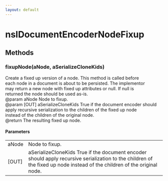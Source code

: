 ```yaml
---
layout: default
---
```


# nsIDocumentEncoderNodeFixup #

## Methods ##

### fixupNode(aNode, aSerializeCloneKids) ###
  
Create a fixed up version of a node. This method is called before  
each node in a document is about to be persisted. The implementor  
may return a new node with fixed up attributes or null. If null is  
returned the node should be used as-is.  
@param aNode Node to fixup.  
@param [OUT] aSerializeCloneKids True if the document encoder should  
apply recursive serialization to the children of the fixed up node  
instead of the children of the original node.  
@return The resulting fixed up node.  
  

#### Parameters ####

<table>

<tr>
<td>aNode</td>
<td>Node to fixup.  
</td>
</tr>

<tr>
<td>[OUT]</td>
<td>aSerializeCloneKids True if the document encoder should  
apply recursive serialization to the children of the fixed up node  
instead of the children of the original node.  
</td>
</tr>

</table>
